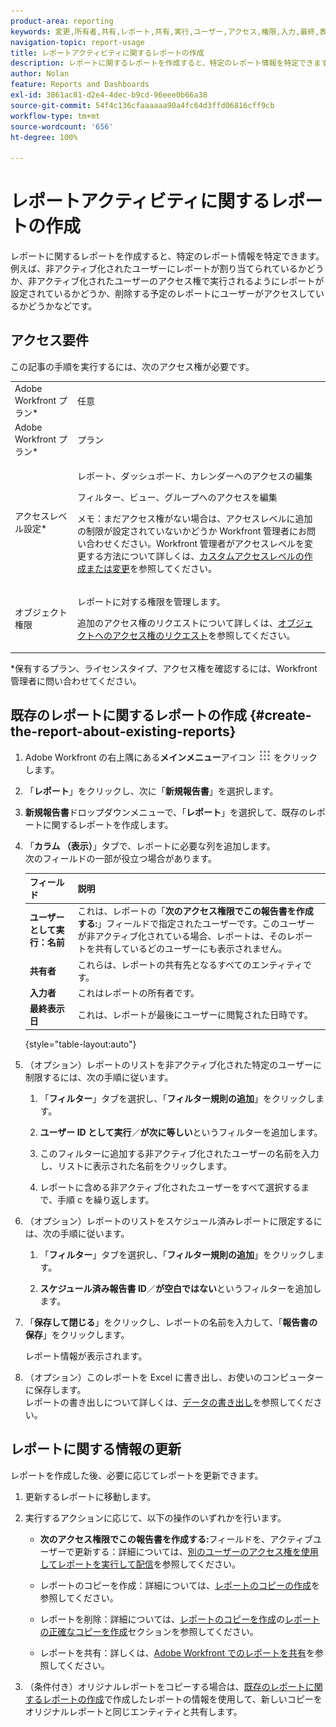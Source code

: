 ```yaml
---
product-area: reporting
keywords: 変更,所有者,共有,レポート,共有,実行,ユーザー,アクセス,権限,入力,最終,表示,日付,レポート,アクティビティ
navigation-topic: report-usage
title: レポートアクティビティに関するレポートの作成
description: レポートに関するレポートを作成すると、特定のレポート情報を特定できます。例えば、非アクティブ化されたユーザーにレポートが割り当てられているかどうか、非アクティブ化されたユーザーのアクセス権で実行されるようにレポートが設定されているかどうか、削除する予定のレポートにユーザーがアクセスしているかどうかなどです。
author: Nolan
feature: Reports and Dashboards
exl-id: 3861ac81-d2e4-4dec-b9cd-96eee0b66a38
source-git-commit: 54f4c136cfaaaaaa90a4fc64d3ffd06816cff9cb
workflow-type: tm+mt
source-wordcount: '656'
ht-degree: 100%

---
```


# レポートアクティビティに関するレポートの作成

レポートに関するレポートを作成すると、特定のレポート情報を特定できます。例えば、非アクティブ化されたユーザーにレポートが割り当てられているかどうか、非アクティブ化されたユーザーのアクセス権で実行されるようにレポートが設定されているかどうか、削除する予定のレポートにユーザーがアクセスしているかどうかなどです。

## アクセス要件

この記事の手順を実行するには、次のアクセス権が必要です。

<table style="table-layout:auto"> 
 <col> 
 <col> 
 <tbody> 
  <tr> 
   <td role="rowheader">Adobe Workfront プラン*</td> 
   <td> <p>任意</p> </td> 
  </tr> 
  <tr> 
   <td role="rowheader">Adobe Workfront プラン*</td> 
   <td> <p>プラン </p> </td> 
  </tr> 
  <tr> 
   <td role="rowheader">アクセスレベル設定*</td> 
   <td> <p>レポート、ダッシュボード、カレンダーへのアクセスの編集</p> <p>フィルター、ビュー、グループへのアクセスを編集</p> <p>メモ：まだアクセス権がない場合は、アクセスレベルに追加の制限が設定されていないかどうか Workfront 管理者にお問い合わせください。Workfront 管理者がアクセスレベルを変更する方法について詳しくは、<a href="../../../administration-and-setup/add-users/configure-and-grant-access/create-modify-access-levels.md" class="MCXref xref">カスタムアクセスレベルの作成または変更</a>を参照してください。</p> </td> 
  </tr> 
  <tr> 
   <td role="rowheader">オブジェクト権限</td> 
   <td> <p>レポートに対する権限を管理します。</p> <p>追加のアクセス権のリクエストについて詳しくは、<a href="../../../workfront-basics/grant-and-request-access-to-objects/request-access.md" class="MCXref xref">オブジェクトへのアクセス権のリクエスト</a>を参照してください。</p> </td> 
  </tr> 
 </tbody> 
</table>

&#42;保有するプラン、ライセンスタイプ、アクセス権を確認するには、Workfront 管理者に問い合わせてください。

## 既存のレポートに関するレポートの作成 {#create-the-report-about-existing-reports}

1. Adobe Workfront の右上隅にある&#x200B;**メインメニュー**&#x200B;アイコン ![](assets/main-menu-icon.png) をクリックします。
1. 「**レポート**」をクリックし、次に「**新規報告書**」を選択します。
1. **新規報告書**&#x200B;ドロップダウンメニューで、「**レポート**」を選択して、既存のレポートに関するレポートを作成します。

1. 「**カラム （表示）**」タブで、レポートに必要な列を追加します。\
   次のフィールドの一部が役立つ場合があります。

   | フィールド | 説明 |
   |---|---|
   | **ユーザーとして実行：名前** | これは、レポートの「**次のアクセス権限でこの報告書を作成する:**」フィールドで指定されたユーザーです。このユーザーが非アクティブ化されている場合、レポートは、そのレポートを共有しているどのユーザーにも表示されません。 |
   | **共有者** | これらは、レポートの共有先となるすべてのエンティティです。 |
   | **入力者** | これはレポートの所有者です。 |
   | **最終表示日** | これは、レポートが最後にユーザーに閲覧された日時です。 |

   {style="table-layout:auto"}

1. （オプション）レポートのリストを非アクティブ化された特定のユーザーに制限するには、次の手順に従います。

   1. 「**フィルター**」タブを選択し、「**フィルター規則の追加**」をクリックします。

   1. **ユーザー ID として実行**／**が次に等しい**&#x200B;というフィルターを追加します。

   1. このフィルターに追加する非アクティブ化されたユーザーの名前を入力し、リストに表示された名前をクリックします。
   1. レポートに含める非アクティブ化されたユーザーをすべて選択するまで、手順 c を繰り返します。

1. （オプション）レポートのリストをスケジュール済みレポートに限定するには、次の手順に従います。

   1. 「**フィルター**」タブを選択し、「**フィルター規則の追加**」をクリックします。

   1. **スケジュール済み報告書 ID**／**が空白ではない**&#x200B;というフィルターを追加します。

1. 「**保存して閉じる**」をクリックし、レポートの名前を入力して、「**報告書の保存**」をクリックします。

   レポート情報が表示されます。

1. （オプション）このレポートを Excel に書き出し、お使いのコンピューターに保存します。\
   レポートの書き出しについて詳しくは、[データの書き出し](../../../reports-and-dashboards/reports/creating-and-managing-reports/export-data.md)を参照してください。

## レポートに関する情報の更新

レポートを作成した後、必要に応じてレポートを更新できます。

1. 更新するレポートに移動します。
1. 実行するアクションに応じて、以下の操作のいずれかを行います。

   * **次のアクセス権限でこの報告書を作成する:**&#x200B;フィールドを、アクティブユーザーで更新する：詳細については、[別のユーザーのアクセス権を使用してレポートを実行して配信](../../../reports-and-dashboards/reports/creating-and-managing-reports/run-deliver-report-access-rights-another-user.md)を参照してください。

   * レポートのコピーを作成：詳細については、[レポートのコピーの作成](../../../reports-and-dashboards/reports/creating-and-managing-reports/create-copy-report.md)を参照してください。
   * レポートを削除：詳細については、[レポートのコピーを作成](../../../reports-and-dashboards/reports/creating-and-managing-reports/create-copy-report.md)の[レポートの正確なコピーを作成](../../../reports-and-dashboards/reports/creating-and-managing-reports/create-copy-report.md#update2)セクションを参照してください。

   * レポートを共有：詳しくは、[Adobe Workfront でのレポートを共有](../../../reports-and-dashboards/reports/creating-and-managing-reports/share-report.md)を参照してください。

1. （条件付き）オリジナルレポートをコピーする場合は、[既存のレポートに関するレポートの作成](#create-the-report-about-existing-reports)で作成したレポートの情報を使用して、新しいコピーをオリジナルレポートと同じエンティティと共有します。
